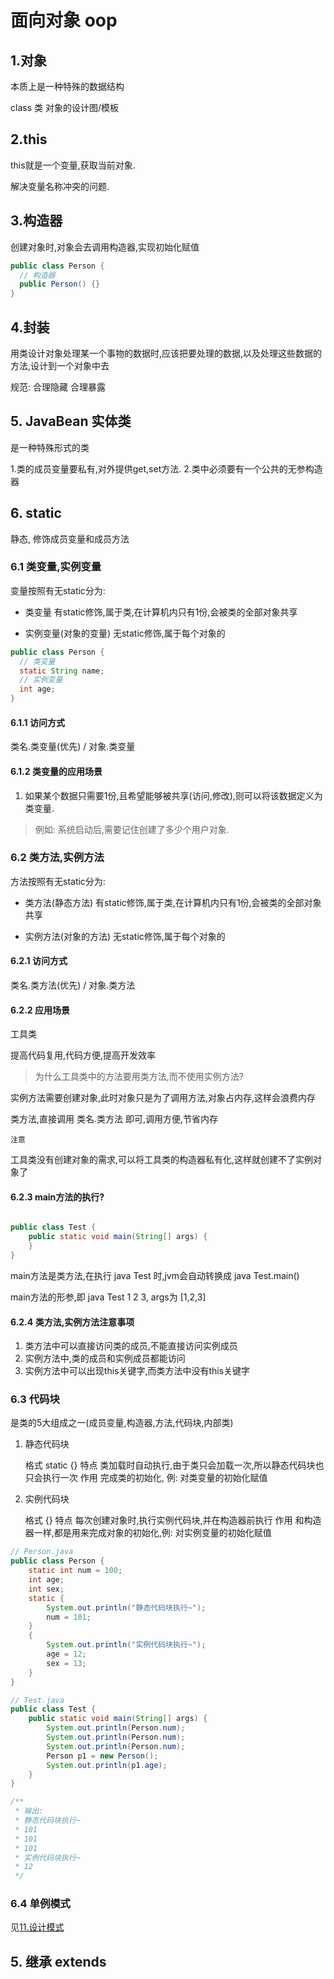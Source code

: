 # 面向对象 oop

## 1.对象

本质上是一种特殊的数据结构

class 类 对象的设计图/模板

## 2.this

this就是一个变量,获取当前对象.

解决变量名称冲突的问题.

## 3.构造器

创建对象时,对象会去调用构造器,实现初始化赋值

```java
public class Person {
  // 构造器
  public Person() {}
}
```

## 4.封装

用类设计对象处理某一个事物的数据时,应该把要处理的数据,以及处理这些数据的方法,设计到一个对象中去

规范: 合理隐藏 合理暴露

## 5. JavaBean 实体类

是一种特殊形式的类

1.类的成员变量要私有,对外提供get,set方法.
2.类中必须要有一个公共的无参构造器

## 6. static

静态, 修饰成员变量和成员方法

### 6.1 类变量,实例变量

变量按照有无static分为:
- 类变量
    有static修饰,属于类,在计算机内只有1份,会被类的全部对象共享

- 实例变量(对象的变量)
    无static修饰,属于每个对象的

```java
public class Person {
  // 类变量
  static String name;
  // 实例变量
  int age;
}
```

#### 6.1.1 访问方式
类名.类变量(优先) / 对象.类变量

#### 6.1.2 类变量的应用场景

1. 如果某个数据只需要1份,且希望能够被共享(访问,修改),则可以将该数据定义为类变量.
>例如: 系统启动后,需要记住创建了多少个用户对象.

### 6.2 类方法,实例方法

方法按照有无static分为:
- 类方法(静态方法)
    有static修饰,属于类,在计算机内只有1份,会被类的全部对象共享

- 实例方法(对象的方法)
    无static修饰,属于每个对象的

#### 6.2.1 访问方式
类名.类方法(优先) / 对象.类方法

#### 6.2.2 应用场景

工具类

提高代码复用,代码方便,提高开发效率

>为什么工具类中的方法要用类方法,而不使用实例方法?

实例方法需要创建对象,此时对象只是为了调用方法,对象占内存,这样会浪费内存

类方法,直接调用 类名.类方法 即可,调用方便,节省内存

`注意`

工具类没有创建对象的需求,可以将工具类的构造器私有化,这样就创建不了实例对象了

#### 6.2.3 main方法的执行?

```java

public class Test {
    public static void main(String[] args) {
    }
}
```

main方法是类方法,在执行 java Test 时,jvm会自动转换成 java Test.main()

main方法的形参,即 java Test 1 2 3, args为 [1,2,3]

#### 6.2.4 类方法,实例方法注意事项

1. 类方法中可以直接访问类的成员,不能直接访问实例成员
2. 实例方法中,类的成员和实例成员都能访问
3. 实例方法中可以出现this关键字,而类方法中没有this关键字

### 6.3 代码块

是类的5大组成之一(成员变量,构造器,方法,代码块,内部类)

1. 静态代码块

    格式 static {}
    特点 类加载时自动执行,由于类只会加载一次,所以静态代码块也只会执行一次
    作用 完成类的初始化, 例: 对类变量的初始化赋值
2. 实例代码块

    格式 {}
    特点 每次创建对象时,执行实例代码块,并在构造器前执行
    作用 和构造器一样,都是用来完成对象的初始化,例: 对实例变量的初始化赋值

```java
// Person.java
public class Person {
    static int num = 100;
    int age;
    int sex;
    static {
        System.out.println("静态代码块执行~");
        num = 101;
    }
    {
        System.out.println("实例代码块执行~");
        age = 12;
        sex = 13;
    }
}

// Test.java
public class Test {
    public static void main(String[] args) {
        System.out.println(Person.num);
        System.out.println(Person.num);
        System.out.println(Person.num);
        Person p1 = new Person();
        System.out.println(p1.age);
    }
}

/**
 * 输出:
 * 静态代码块执行~
 * 101
 * 101
 * 101
 * 实例代码块执行~
 * 12
 */
```

### 6.4 单例模式

见[11.设计模式](./11.设计模式.md)

## 5. 继承 extends

